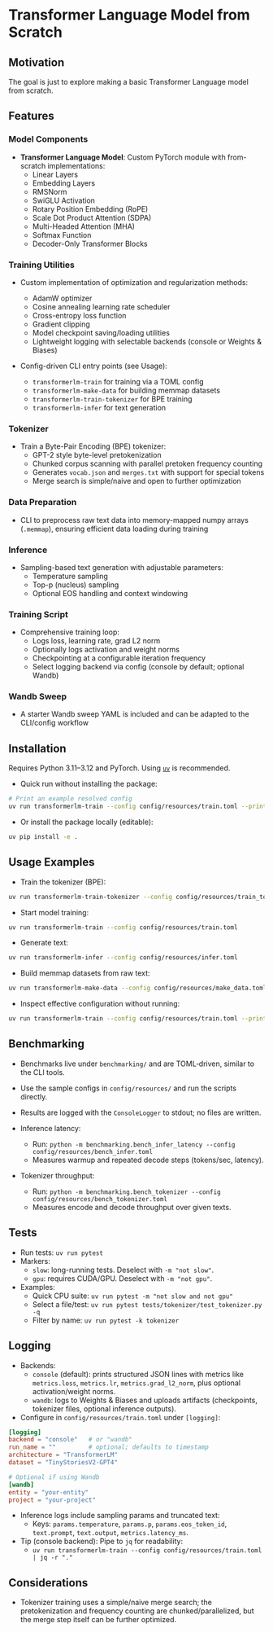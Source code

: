 # Transformer Language Model from Scratch

## Motivation

The goal is just to explore making a basic Transformer Language model from scratch.

## Features

### Model Components

- **Transformer Language Model**: Custom PyTorch module with from-scratch implementations:
  - Linear Layers
  - Embedding Layers
  - RMSNorm
  - SwiGLU Activation
  - Rotary Position Embedding (RoPE)
  - Scale Dot Product Attention (SDPA)
  - Multi-Headed Attention (MHA)
  - Softmax Function
  - Decoder-Only Transformer Blocks

### Training Utilities

- Custom implementation of optimization and regularization methods:
  - AdamW optimizer
  - Cosine annealing learning rate scheduler
  - Cross-entropy loss function
  - Gradient clipping
  - Model checkpoint saving/loading utilities
  - Lightweight logging with selectable backends (console or Weights & Biases)

- Config-driven CLI entry points (see Usage):
  - `transformerlm-train` for training via a TOML config
  - `transformerlm-make-data` for building memmap datasets
  - `transformerlm-train-tokenizer` for BPE training
  - `transformerlm-infer` for text generation

### Tokenizer

- Train a Byte-Pair Encoding (BPE) tokenizer:
  - GPT-2 style byte-level pretokenization
  - Chunked corpus scanning with parallel pretoken frequency counting
  - Generates `vocab.json` and `merges.txt` with support for special tokens
  - Merge search is simple/naive and open to further optimization

### Data Preparation

- CLI to preprocess raw text data into memory-mapped numpy arrays (`.memmap`), ensuring efficient data loading during training

### Inference

- Sampling-based text generation with adjustable parameters:
  - Temperature sampling
  - Top-p (nucleus) sampling
  - Optional EOS handling and context windowing

### Training Script

- Comprehensive training loop:
  - Logs loss, learning rate, grad L2 norm
  - Optionally logs activation and weight norms
  - Checkpointing at a configurable iteration frequency
  - Select logging backend via config (console by default; optional Wandb)

### Wandb Sweep

- A starter Wandb sweep YAML is included and can be adapted to the CLI/config workflow

## Installation

Requires Python 3.11–3.12 and PyTorch. Using [`uv`](https://github.com/astral-sh/uv) is recommended.

- Quick run without installing the package:

```bash
# Print an example resolved config
uv run transformerlm-train --config config/resources/train.toml --print-config
```

- Or install the package locally (editable):

```bash
uv pip install -e .
```

## Usage Examples

- Train the tokenizer (BPE):

```bash
uv run transformerlm-train-tokenizer --config config/resources/train_tokenizer.toml
```

- Start model training:

```bash
uv run transformerlm-train --config config/resources/train.toml
```

- Generate text:

```bash
uv run transformerlm-infer --config config/resources/infer.toml
```

- Build memmap datasets from raw text:

```bash
uv run transformerlm-make-data --config config/resources/make_data.toml
```

- Inspect effective configuration without running:

```bash
uv run transformerlm-train --config config/resources/train.toml --print-config
```

## Benchmarking

- Benchmarks live under `benchmarking/` and are TOML‑driven, similar to the CLI tools.
- Use the sample configs in `config/resources/` and run the scripts directly.
- Results are logged with the `ConsoleLogger` to stdout; no files are written.

- Inference latency:
  - Run: `python -m benchmarking.bench_infer_latency --config config/resources/bench_infer.toml`
  - Measures warmup and repeated decode steps (tokens/sec, latency).

- Tokenizer throughput:
  - Run: `python -m benchmarking.bench_tokenizer --config config/resources/bench_tokenizer.toml`
  - Measures encode and decode throughput over given texts.

## Tests

- Run tests: `uv run pytest`
- Markers:
  - `slow`: long-running tests. Deselect with `-m "not slow"`.
  - `gpu`: requires CUDA/GPU. Deselect with `-m "not gpu"`.
- Examples:
  - Quick CPU suite: `uv run pytest -m "not slow and not gpu"`
  - Select a file/test: `uv run pytest tests/tokenizer/test_tokenizer.py -q`
  - Filter by name: `uv run pytest -k tokenizer`

## Logging

- Backends:
  - `console` (default): prints structured JSON lines with metrics like `metrics.loss`, `metrics.lr`, `metrics.grad_l2_norm`, plus optional activation/weight norms.
  - `wandb`: logs to Weights & Biases and uploads artifacts (checkpoints, tokenizer files, optional inference outputs).
- Configure in `config/resources/train.toml` under `[logging]`:

```toml
[logging]
backend = "console"   # or "wandb"
run_name = ""         # optional; defaults to timestamp
architecture = "TransformerLM"
dataset = "TinyStoriesV2-GPT4"

# Optional if using Wandb
[wandb]
entity = "your-entity"
project = "your-project"
```

- Inference logs include sampling params and truncated text:
  - Keys: `params.temperature`, `params.p`, `params.eos_token_id`, `text.prompt`, `text.output`, `metrics.latency_ms`.
- Tip (console backend): Pipe to `jq` for readability:
  - `uv run transformerlm-train --config config/resources/train.toml | jq -r "."`

## Considerations

- Tokenizer training uses a simple/naive merge search; the pretokenization and frequency counting are chunked/parallelized, but the merge step itself can be further optimized.
